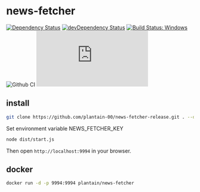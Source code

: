 # news-fetcher

[![Dependency Status](https://david-dm.org/plantain-00/news-fetcher.svg)](https://david-dm.org/plantain-00/news-fetcher)
[![devDependency Status](https://david-dm.org/plantain-00/news-fetcher/dev-status.svg)](https://david-dm.org/plantain-00/news-fetcher#info=devDependencies)
[![Build Status: Windows](https://ci.appveyor.com/api/projects/status/github/plantain-00/news-fetcher?branch=master&svg=true)](https://ci.appveyor.com/project/plantain-00/news-fetcher/branch/master)
![Github CI](https://github.com/plantain-00/news-fetcher/workflows/Github%20CI/badge.svg)
[![type-coverage](https://img.shields.io/badge/dynamic/json.svg?label=type-coverage&prefix=%E2%89%A5&suffix=%&query=$.typeCoverage.atLeast&uri=https%3A%2F%2Fraw.githubusercontent.com%2Fplantain-00%2Fnews-fetcher%2Fmaster%2Fpackage.json)](https://github.com/plantain-00/news-fetcher)

## install

```bash
git clone https://github.com/plantain-00/news-fetcher-release.git . --depth=1 && npm i --production
```

Set environment variable NEWS_FETCHER_KEY

```bash
node dist/start.js
```

Then open `http://localhost:9994` in your browser.

## docker

```bash
docker run -d -p 9994:9994 plantain/news-fetcher
```
